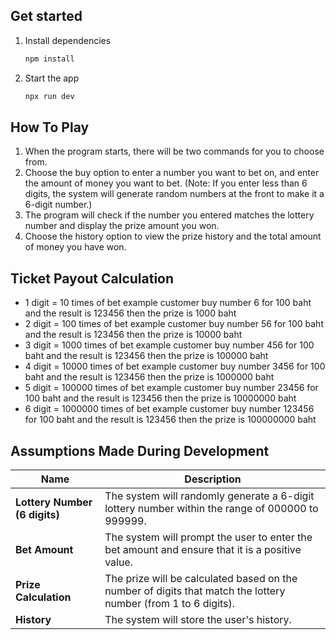 ## Get started

1. Install dependencies

   ```bash
   npm install
   ```

2. Start the app

   ```bash
   npx run dev
   ```

## How To Play
1. When the program starts, there will be two commands for you to choose from.
2. Choose the buy option to enter a number you want to bet on, and enter the amount of money you want to bet. 
(Note: If you enter less than 6 digits, the system will generate random numbers at the front to make it a 6-digit number.)
3. The program will check if the number you entered matches the lottery number and display the prize amount you won.
4. Choose the history option to view the prize history and the total amount of money you have won.

## Ticket Payout Calculation

- 1 digit = 10 times of bet example customer buy number 6 for 100 baht and the result is 123456 then the prize is 1000 baht
- 2 digit = 100 times of bet example customer buy number 56 for 100 baht and the result is 123456 then the prize is 10000 baht
- 3 digit = 1000 times of bet example customer buy number 456 for 100 baht and the result is 123456 then the prize is 100000 baht
- 4 digit = 10000 times of bet example customer buy number 3456 for 100 baht and the result is 123456 then the prize is 1000000 baht
- 5 digit = 100000 times of bet example customer buy number 23456 for 100 baht and the result is 123456 then the prize is 10000000 baht
- 6 digit = 1000000 times of bet example customer buy number 123456 for 100 baht and the result is 123456 then the prize is 100000000 baht

## Assumptions Made During Development

| **Name**                       | **Description**                                                                                                          |
| ------------------------------ | ------------------------------------------------------------------------------------------------------------------------ |
| **Lottery Number (6 digits)**  | The system will randomly generate a 6-digit lottery number within the range of 000000 to 999999.                        |
| **Bet Amount**                 | The system will prompt the user to enter the bet amount and ensure that it is a positive value.                         |
| **Prize Calculation**          | The prize will be calculated based on the number of digits that match the lottery number (from 1 to 6 digits).          |
| **History**            | The system will store the user's history.                                                                        |
